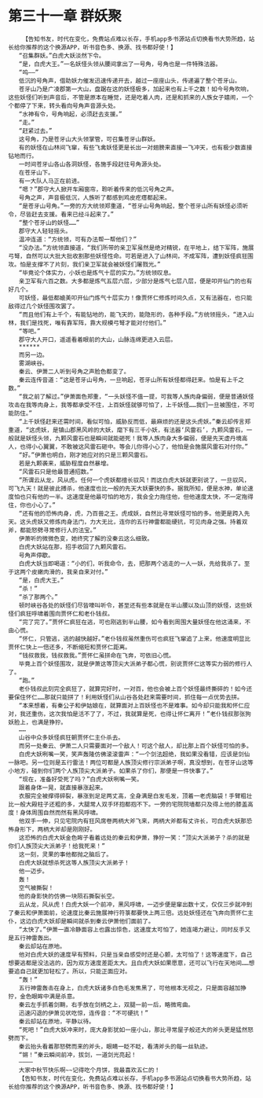 # 第三十一章 群妖聚
        【告知书友，时代在变化，免费站点难以长存，手机app多书源站点切换看书大势所趋，站长给你推荐的这个换源APP，听书音色多、换源、找书都好使！】
       “召集群妖。”白虎大妖淡然下令。
       “是，白虎大王。”一名妖怪头领从腰间拿出了一号角，号角也是一件特殊法器。
       “呜——”
       低沉的号角声，借助妖力催发迅速传递开去，越过一座座山头，传递遍了整个苍牙山。
       苍牙山乃是广凌郡第一大山，盘踞在这的妖怪极多，加起来也有上千之数！如今号角吹响，这些妖怪们听到声音后，不管是原本在睡觉，还是吃着人肉，还是和抓来的人族女子嬉闹，一个个都停了下来，转头看向号角声音源头处。
       “水神有令，号角响起，必须赶去支援。”
       “走。”
       “赶紧过去。”
       这号角，乃是苍牙山大头领掌管，可召集苍牙山群妖。
       有的妖怪在山林间飞窜，有些飞禽妖怪更是长出一对翅膀来直接一飞冲天，也有极少数直接钻地而行。
       一时间苍牙山各山各洞妖怪，各施手段赶往号角源头处。
       在苍牙山下。
       有一大队人马正在前进。
       “嗯？”郡守大人掀开车厢窗帘，聆听着传来的低沉号角之声。
       号角之声，声音极低沉，人族听了都感到鸡皮疙瘩都起来。
       “是苍牙山号角。”一旁的方大统领郑重道，“苍牙山号角响起，整个苍牙山所有妖怪必须听令，尽皆赶去支援。看来已经斗起来了。”
       “整个苍牙山的妖怪……”
       郡守大人轻轻摇头。
       温冲连道：“方统领，可有办法帮一帮他们？”
       “没办法。”方统领直接道，“我们所带的亲卫军虽然是绝对精锐，在平地上，结下军阵，施展弓弩，自然可以大批大批收割那些妖怪性命。可若是进入了山林间，不成军阵，遭到妖怪疯狂围攻。怕是支撑不了片刻，我们亲卫军就会被妖怪们屠戮光。”
       “毕竟论个体实力，小妖也是炼气十层的实力。”方统领叹息。
       亲卫军有六百之数。大多都是炼气五层六层，少部分是炼气七层八层，便是叩开仙门的也有好几个。
       可妖怪，最低都媲美叩开仙门炼气十层实力！像贾怀仁修炼时间久点，又有法器在，也只能敌得过几个妖怪围攻罢了。
       “而且他们有上千个，有能钻地的，能飞天的，能隐形的，各种手段。”方统领摇头，“进入山林，我们是找死，唯有靠军阵，靠大规模弓弩才能对付他们。”
       “等吧。”
       郡守大人开口，遥遥看着眼前的大山，山脉连绵更进入云层。
       ******
       而另一边。
       雾湖峡谷。
       秦云、伊萧二人听到号角之声脸色都变了。
       秦云连传音道：“这是苍牙山号角，一旦响起，苍牙山所有妖怪都得赶来。怕是有上千之数。”
       “我之前了解过。”伊萧面色郑重，“一头妖怪不值一提，可我等人族肉身偏弱，便是普通妖怪攻击在我等肉身上，我等都承受不住，上百妖怪就够可怕了，上千妖怪……我们一旦被围住，不可能防住。”
       “上千妖怪赶来还需时间，看似可怕，威胁反而低，最麻烦的还是这头虎妖。”秦云却传言郑重道，“这虎妖，是镇山郡黑风岭的大妖，麾下有三千小妖，有法器‘风雷石’，九颗风雷石，一般就是妖怪头领，九颗风雷石也是瞬间就能砸死！我等人族肉身大多偏弱，便是先天虚丹境高人，也得小心翼翼，不敢被这风雷石砸中。等会儿你得小心了，他怕是会施展风雷石对付你。”
       “好。”伊萧也明白，刚才她应对的只是三颗风雷石。
       若是九颗袭来，威胁程度自然暴增。
       “风雷石只是他最普通招数。”
       “所谓云从龙，风从虎。任何一个虎妖都擅长驭风！而这白虎大妖就更别说了，一旦驭风，可飞九天！就是彼此搏杀，他速度也比一般的先天大妖要快的多。据我所知，便是水神，单论速度怕也只有他的一半。这速度是他最可怕的地方，我会全力拖住他，但他速度太快，不一定拖得住，你也小心了。”
       “还有他的恐怖肉身，虎，乃百兽之王。虎成妖，自然比寻常妖怪可怕的多。他更是跨入先天。这头虎妖又修炼肉身法门，力大无比，连你的五行神雷都能硬抗，可见肉身之强。持着双斧，都能怒劈寻常修行人的法宝。”
       伊萧听的微微色变，她终究了解的没秦云这么细致。
       白虎大妖站在那，招手收回了九颗风雷石。
       号角声停歇。
       白虎大妖当即喝道：“小的们，听我命令，去，把那两个逃走的一人一妖，先给我杀了。至于这两个皮嫩肉滑的，我亲自来对付。”
       “是，白虎大王。”
       “杀！”
       “杀了那两个。”
       顿时峡谷各处的妖怪们尽皆嚎叫听令，甚至还有些本就是在半山腰以及山顶的妖怪，这些妖怪们疯狂呼啸着围向贾怀仁和老仆钱叔。
       “完了完了。”贾怀仁疯狂在逃，可也刚逃到半山腰，如今看到周围大量妖怪在他这涌来，不由心慌。
       “怀仁，只管逃，逃的越快越好。”老仆钱叔虽然重伤可也疯狂飞窜追了上来，他速度明显比贾怀仁快上一倍还多，不断缩短和贾怀仁距离。
       “钱叔救我，钱叔救我。”贾怀仁虽拼命在飞奔，可依旧心慌。
       毕竟上百个妖怪围攻，就是伊萧这等顶尖大派弟子都心慌，别说贾怀仁这等实力弱的修行人了。
       “跑。”
       老仆钱叔此刻完全疯狂了，就算完好时，一对百，他也会被上百个妖怪最终撕碎的！如今还要保住怀仁……那就只能拼了！利用妖怪们从山谷各处赶来需要时间，抓住每一点优势去拼。
       “本来想着，有秦公子和伊姑娘在，就算面对上百妖怪也不是难事。如今却只能我和怀仁应对，我还重伤，这次我怕是活不了了，不过，我就算是死，也得让怀仁离开！”老仆钱叔那张狗妖脸上，也满是狰狞。
       ……
       山谷中众多妖怪疯狂朝贾怀仁主仆杀去。
       而另一处秦云、伊萧二人只需要面对一个敌人！可这个敌人，却比那上百个妖怪可怕的多。
       白虎大妖咧嘴一笑，笑声轰隆仿佛滚滚雷声：“一个剑法超绝，我如果没看错，应该是剑仙一脉吧。另一位则是五行雷法！两位可都是人族顶尖修行宗派弟子啊，真没想到，在苍牙山这等小地方，碰到你们两个人族顶尖大派弟子。如果杀了你们，那便是一件快事了。”
       “现在，准备好受死了吗？”白虎大妖咧嘴一笑。
       跟着身体一晃，就直接暴涨起来。
       衣服完全被撑得碎裂，暴涨到足足两丈高，全身满是白发毛发，顶着一老虎脑袋！手臂粗壮比一般大殿柱子还粗的多，大腿常人双手环抱都抱不下。一旁的宅院院墙都只及得上他的膝盖高度！身体周围自然而然有黑风呼啸。
       他双手一伸，只见宅院内有狂风席卷两柄大斧飞来，两柄大斧都有丈许长，可白虎大妖那恐怖身形下，两柄大斧却是刚刚好。
       这恐怖的白虎大妖金色眸子看着远处的秦云和伊萧，狰狞一笑：“顶尖大派弟子？杀的就是你们人族顶尖大派弟子！给我死来！”
       这一刻，灵果的事他都抛之脑后了。
       白虎大妖就想杀死这等人族顶尖大派弟子！
       他一迈步。
       轰！
       空气被撕裂！
       他的身影快的仿佛一块陨石撕裂长空。
       云从龙，风从虎！白虎大妖一个前冲，黑风呼啸，一迈步便是窜出数十丈，仅仅三步就冲到了秦云和伊萧面前，论速度比秦云施展神行符箓都要快上两三倍。远处妖怪还在飞奔向贾怀仁主仆，这边白虎大妖却是瞬间就杀到秦云伊萧他们面前了。
       “太快了。”伊萧一直冷静面容上也露出惊色，这速度太可怕了，她连竭力避让，同时反手又是五行神雷轰出。
       秦云却站在原地。
       他对白虎大妖的速度早有预料，只是当亲自感受时还是心颤，太可怕了！这等速度下，自己想要逃都是没法逃的，因为双方速度差距太大。且白虎大妖如果愿意，还可以飞行在天地间……想要追自己就更加轻松了。所以，只能正面应对。
       “轰！”
       五行神雷轰击在身上，白虎大妖诸多白色毛发焦黑了，可他根本无视之，只是面容越加狰狞，金色眼眸中满是杀意。
       秦云左手抓着剑鞘，右手放在剑柄之上，双腿一前一后，略微弯曲。
       迅速闪退的伊萧见状吃惊，连传音：“不可硬抗！”
       秦云却站在原地，平静以待。
       “死吧！”白虎大妖冲来时，庞大身影犹如一座小山，那比寻常屋子般还大的斧头更是猛然怒劈而下。
       秦云抬头看着那怒劈而来的斧头，眼睛一眨不眨，看清斧头的每一丝轨迹。
       “锵！”秦云瞬间前冲，拔剑，一道剑光亮起！
       ————
       大家中秋节快乐啊~~记得吃个月饼，我最喜欢五仁的！
       【告知书友，时代在变化，免费站点难以长存，手机app多书源站点切换看书大势所趋，站长给你推荐的这个换源APP，听书音色多、换源、找书都好使！】